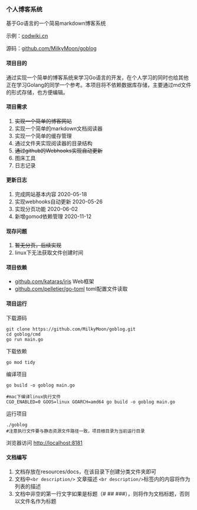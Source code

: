 ### 个人博客系统

基于Go语言的一个简易markdown博客系统 

示例：[codwiki.cn](https://codwiki.cn) 

源码：[github.com/MilkyMoon/goblog](https://github.com/MilkyMoon/goblog)


#### 项目目的
通过实现一个简单的博客系统来学习Go语言的开发，在个人学习的同时也给其他正在学习Golang的同学一个参考。本项目将不依赖数据库存储，主要通过md文件的形式存储，也方便编辑。

#### 项目需求
1. ~~实现一个简单的博客网站~~
2. 实现一个简单的markdown文档阅读器
3. 实现一个简单的缓存管理
4. 通过文件夹实现阅读器的目录结构
5. ~~通过github的Webhooks实现自动更新~~
6. 图床工具
7. 日志记录

#### 更新日志
1. 完成网站基本内容  2020-05-18
2. 实现webhooks自动更新  2020-05-26
3. 实现分页功能  2020-06-02
4. 新增gomod依赖管理 2020-11-12

#### 现存问题
1. ~~暂无分页，后续实现~~
2. linux下无法获取文件创建时间

#### 项目依赖
- [github.com/kataras/iris](https://github.com/kataras/iris) Web框架
- [github.com/pelletier/go-toml](https://github.com/pelletier/go-toml) toml配置文件读取

#### 项目运行
下载源码
```shell script
git clone https://github.com/MilkyMoon/goblog.git
cd goblog/cmd
go run main.go
```
下载依赖

```shell
go mod tidy
```

编译项目

```shell script
go build -o goblog main.go

#mac下编译linux执行文件
CGO_ENABLED=0 GOOS=linux GOARCH=amd64 go build -o goblog main.go
```
运行项目
```shell script
./goblog
#注意执行文件要与静态资源文件路径一致，项目根目录为当前运行目录
```
浏览器访问
[http://localhost:8181](http://localhost:8181)

#### 文档编写
1. 文档存放在resources/docs，在该目录下创建分类文件夹即可
2. 文档中`<br description/>` 文章描述 `<br description/>`标签内的内容将作为列表的描述
3. 文档中非空的第一行文字如果是标题（# ## ###），则将作为文档标题，否则以文件名作为标题
